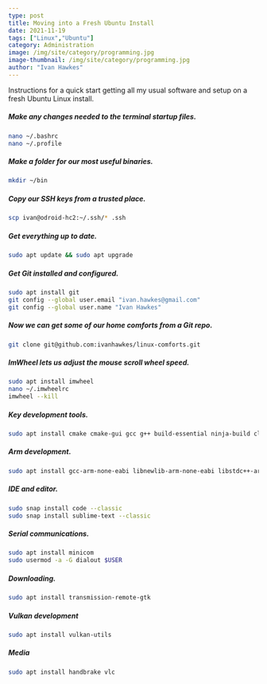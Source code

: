 ```yaml
---
type: post
title: Moving into a Fresh Ubuntu Install
date: 2021-11-19
tags: ["Linux","Ubuntu"]
category: Administration
image: /img/site/category/programming.jpg
image-thumbnail: /img/site/category/programming.jpg
author: "Ivan Hawkes"
---
```


Instructions for a quick start getting all my usual software and setup on a fresh Ubuntu Linux install.
<!--more-->

##### Make any changes needed to the terminal startup files.
```bash
nano ~/.bashrc
nano ~/.profile
```

##### Make a folder for our most useful binaries.
```bash
mkdir ~/bin
```

##### Copy our SSH keys from a trusted place.
```bash
scp ivan@odroid-hc2:~/.ssh/* .ssh
```

##### Get everything up to date.
```bash
sudo apt update && sudo apt upgrade
```

##### Get Git installed and configured.
```bash
sudo apt install git
git config --global user.email "ivan.hawkes@gmail.com"
git config --global user.name "Ivan Hawkes"
```

##### Now we can get some of our home comforts from a Git repo.
```bash
git clone git@github.com:ivanhawkes/linux-comforts.git
```

##### ImWheel lets us adjust the mouse scroll wheel speed.
```bash
sudo apt install imwheel
nano ~/.imwheelrc
imwheel --kill
```

##### Key development tools.
```bash
sudo apt install cmake cmake-gui gcc g++ build-essential ninja-build clang fonts-hack-ttf
```

##### Arm development.
```bash
sudo apt install gcc-arm-none-eabi libnewlib-arm-none-eabi libstdc++-arm-none-eabi-newlib gdb-multiarch
```

##### IDE and editor.
```bash
sudo snap install code --classic
sudo snap install sublime-text --classic
```

##### Serial communications.
```bash
sudo apt install minicom
sudo usermod -a -G dialout $USER
```

##### Downloading.
```bash
sudo apt install transmission-remote-gtk
```

##### Vulkan development
```bash
sudo apt install vulkan-utils
```

##### Media
```bash
sudo apt install handbrake vlc
```
